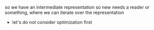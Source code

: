 so we have an intermediate representation
so new needs a reader or something, where we can iterate over the
representation
- let's do not consider optimization first
